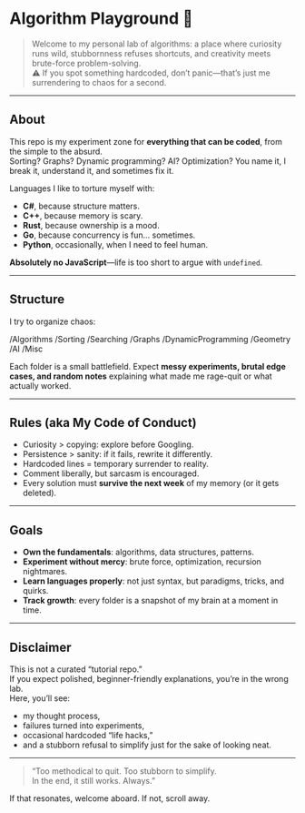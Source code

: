 # Algorithm Playground 🧪

> Welcome to my personal lab of algorithms: a place where curiosity runs wild, stubbornness refuses shortcuts, and creativity meets brute-force problem-solving.  
> ⚠️ If you spot something hardcoded, don’t panic—that’s just me surrendering to chaos for a second.  

---

## About

This repo is my experiment zone for **everything that can be coded**, from the simple to the absurd.  
Sorting? Graphs? Dynamic programming? AI? Optimization? You name it, I break it, understand it, and sometimes fix it.  

Languages I like to torture myself with:  
- **C#**, because structure matters.  
- **C++**, because memory is scary.  
- **Rust**, because ownership is a mood.  
- **Go**, because concurrency is fun… sometimes.  
- **Python**, occasionally, when I need to feel human.  

**Absolutely no JavaScript**—life is too short to argue with `undefined`.  

---

## Structure

I try to organize chaos:

/Algorithms
/Sorting
/Searching
/Graphs
/DynamicProgramming
/Geometry
/AI
/Misc


Each folder is a small battlefield. Expect **messy experiments, brutal edge cases, and random notes** explaining what made me rage-quit or what actually worked.

---

## Rules (aka My Code of Conduct)

- Curiosity > copying: explore before Googling.  
- Persistence > sanity: if it fails, rewrite it differently.  
- Hardcoded lines = temporary surrender to reality.  
- Comment liberally, but sarcasm is encouraged.  
- Every solution must **survive the next week** of my memory (or it gets deleted).  

---

## Goals

- **Own the fundamentals**: algorithms, data structures, patterns.  
- **Experiment without mercy**: brute force, optimization, recursion nightmares.  
- **Learn languages properly**: not just syntax, but paradigms, tricks, and quirks.  
- **Track growth**: every folder is a snapshot of my brain at a moment in time.  

---

## Disclaimer

This is not a curated “tutorial repo.”  
If you expect polished, beginner-friendly explanations, you’re in the wrong lab.  
Here, you’ll see:  

- my thought process,  
- failures turned into experiments,  
- occasional hardcoded “life hacks,”  
- and a stubborn refusal to simplify just for the sake of looking neat.  

---

> “Too methodical to quit. Too stubborn to simplify.  
> In the end, it still works. Always.”  

If that resonates, welcome aboard. If not, scroll away. 

